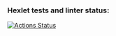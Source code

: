 ### Hexlet tests and linter status:
[![Actions Status](https://github.com/drresist/java-project-lvl1/workflows/hexlet-check/badge.svg)](https://github.com/drresist/java-project-lvl1/actions)